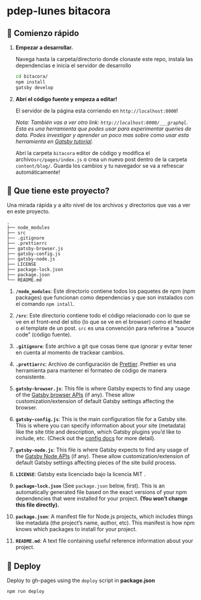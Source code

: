 # pdep-lunes bitacora

## 🚀 Comienzo rápido

1.  **Empezar a desarrollar.**

    Navega hasta la carpeta/directorio donde clonaste este repo, instala las dependencias e inicia el servidor de desarrollo

    ```sh
    cd bitacora/
    npm install
    gatsby develop
    ```

2.  **Abrí el código fuente y empeza a editar!**

    El servidor de la página esta corriendo en `http://localhost:8000`!

    _Nota: También vas a ver otro link: _`http://localhost:8000/___graphql`_. Esta es una herramienta que podes usar para experimentar queries de data. Podes investigar y aprender un poco mas sobre como usar esta herramienta en [Gatsby tutorial](https://www.gatsbyjs.org/tutorial/part-five/#introducing-graphiql)._

    Abrí la carpeta `bitacora` editor de código y modifica el archivo`src/pages/index.js` o crea un nuevo post dentro de la carpeta `content/blog/`. Guarda los cambios y tu navegador se va a refrescar automáticamente!

## 🧐 Que tiene este proyecto?

Una mirada rápida y a alto nivel de los archivos y directorios que vas a ver en este proyecto.

    .
    ├── node_modules
    ├── src
    ├── .gitignore
    ├── .prettierrc
    ├── gatsby-browser.js
    ├── gatsby-config.js
    ├── gatsby-node.js
    ├── LICENSE
    ├── package-lock.json
    ├── package.json
    └── README.md

1.  **`/node_modules`**: Este directorio contiene todos los paquetes de npm (npm packages) que funcionan como dependencias y que son instalados con el comando `npm intall`.

2.  **`/src`**: Este directorio contiene todo el código relacionado con lo que se ve en el front-end del sitio (lo que se ve en el browser) como el header o el template de un post. `src` es una convención para referirse a “source code” (código fuente).

3.  **`.gitignore`**: Este archivo a git que cosas tiene que ignorar y evitar tener en cuenta al momento de trackear cambios.

4.  **`.prettierrc`**: Archivo de configuración de [Prettier](https://prettier.io/). Prettier es una herramienta para mantener el formateo de código de manera consistente.

5.  **`gatsby-browser.js`**: This file is where Gatsby expects to find any usage of the [Gatsby browser APIs](https://www.gatsbyjs.org/docs/browser-apis/) (if any). These allow customization/extension of default Gatsby settings affecting the browser.

6.  **`gatsby-config.js`**: This is the main configuration file for a Gatsby site. This is where you can specify information about your site (metadata) like the site title and description, which Gatsby plugins you’d like to include, etc. (Check out the [config docs](https://www.gatsbyjs.org/docs/gatsby-config/) for more detail).

7.  **`gatsby-node.js`**: This file is where Gatsby expects to find any usage of the [Gatsby Node APIs](https://www.gatsbyjs.org/docs/node-apis/) (if any). These allow customization/extension of default Gatsby settings affecting pieces of the site build process.

8.  **`LICENSE`**: Gatsby esta licenciado bajo la licencia MIT .

9.  **`package-lock.json`** (See `package.json` below, first). This is an automatically generated file based on the exact versions of your npm dependencies that were installed for your project. **(You won’t change this file directly).**

10. **`package.json`**: A manifest file for Node.js projects, which includes things like metadata (the project’s name, author, etc). This manifest is how npm knows which packages to install for your project.

11. **`README.md`**: A text file containing useful reference information about your project.

## 💫 Deploy

Deploy to gh-pages using the `deploy` script in **package.json**

```sh
npm run deploy
```
